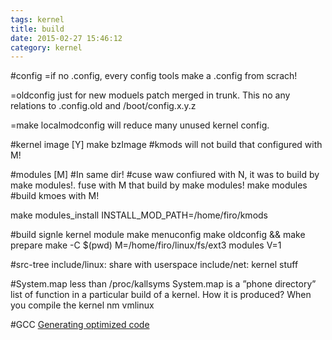 ```yaml
---
tags: kernel
title: build
date: 2015-02-27 15:46:12
category: kernel
---
```

#config
=if no .config, every config tools make a .config from scrach!

=oldconfig just for new moduels patch merged in trunk. This no any relations to .config.old and /boot/config.x.y.z

=make localmodconfig will reduce many unused kernel config.


#kernel image [Y]
make bzImage  #kmods will not build that configured with M! 

#modules [M]
 #In same dir!
 #cuse waw confiured with N, it was to build by make modules!. fuse with M that build by make modules!
make modules	#build kmoes with M!

make modules_install INSTALL_MOD_PATH=/home/firo/kmods


#build signle kernel module
make menuconfig
make oldconfig && make prepare
make -C $(pwd) M=/home/firo/linux/fs/ext3 modules V=1

#src-tree
include/linux: share with userspace
include/net: kernel stuff

#System.map less than /proc/kallsyms
System.map is a ”phone directory” list of function in a particular build of a kernel.
How it is produced?
When you compile the kernel
nm vmlinux

#GCC
[Generating optimized code](http://www.stlinux.com/devel/debug/jtag/build?q=node/82)
